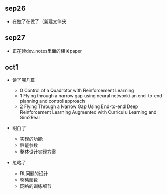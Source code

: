 ## sep26

* 在做了在做了（新建文件夹

## sep27

* 正在读dev_notes里面的相关paper

## oct1

* 读了哪几篇
  * 0 Control of a Quadrotor with Reinforcement Learning
  * 1 Flying through a narrow gap using neural network/ an end-to-end planning and control approach
  * 2 Flying Through a Narrow Gap Using End-to-end Deep Reinforcement Learning Augmented with Curriculu Learning and Sim2Real

* 明白了
  * 实现的功能
  * 性能参数
  * 整体设计实现方案
* 忽略了
  * RL问题的设计
  * 奖惩函数
  * 网络的训练细节